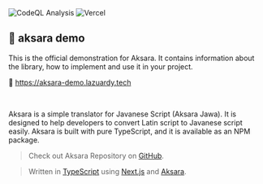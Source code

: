 <div>
  <img alt="CodeQL Analysis" src="https://github.com/ezralazuardy/aksara-demo/actions/workflows/github-code-scanning/codeql/badge.svg" />
  <img alt="Vercel" src="https://deploy-badge.vercel.app?url=https://aksara-demo.lazuardy.tech&logo=vercel&name=vercel" />
</div>

## 🚀 aksara demo

This is the official demonstration for Aksara. It contains information about the library, how to implement and use it in your project.

🔗 https://aksara-demo.lazuardy.tech

<br/>

<span></span>

Aksara is a simple translator for Javanese Script (Aksara Jawa). It is designed to help developers to convert Latin script to Javanese script easily. Aksara is built with pure TypeScript, and it is available as an NPM package.

> Check out Aksara Repository on [GitHub](https://github.com/ezralazuardy/aksara).

> Written in [TypeScript](https://typescriptlang.org) using [Next.js](https://nextjs.org) and [Aksara](https://github.com/ezralazuardy/aksara).
